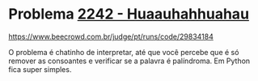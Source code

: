 # Problema [2242 - Huaauhahhuahau]()

https://www.beecrowd.com.br/judge/pt/runs/code/29834184

O problema é chatinho de interpretar, até que você percebe que é só remover as consoantes e verificar se a palavra é palíndroma. Em Python fica super simples.
